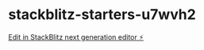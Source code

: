 # stackblitz-starters-u7wvh2

[Edit in StackBlitz next generation editor ⚡️](https://stackblitz.com/~/github.com/POOUDIF/stackblitz-starters-u7wvh2)